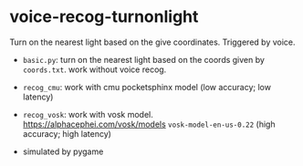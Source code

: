 # voice-recog-turnonlight
Turn on the nearest light based on the give coordinates. Triggered by voice.

- `basic.py`: turn on the nearest light based on the coords given by `coords.txt`. work without voice recog.
- `recog_cmu`: work with cmu pocketsphinx model (low accuracy; low latency)
- `recog_vosk`: work with vosk model. https://alphacephei.com/vosk/models `vosk-model-en-us-0.22` (high accuracy; high latency)

- simulated by pygame
